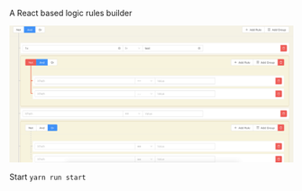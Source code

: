 A React based logic rules builder

![Preview](public/Jietu20200914-114723.png)

Start `yarn run start`
